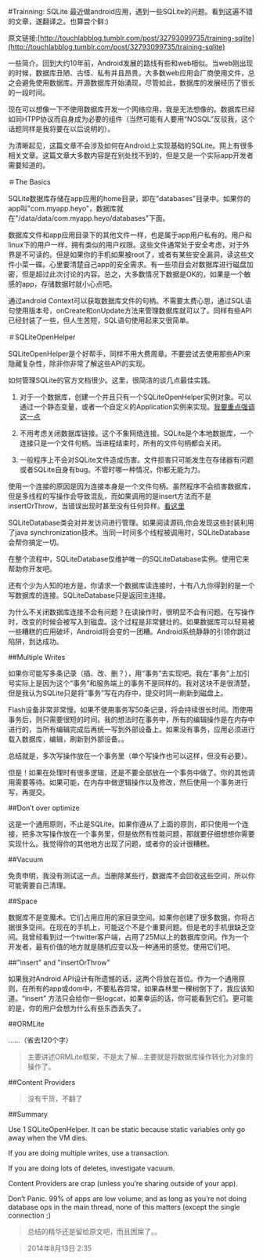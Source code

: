 #Trainning: SQLite
最近做android应用，遇到一些SQLite的问题。看到这遍不错的文章，遂翻译之。也算尝个鲜:)

原文链接:[http://touchlabblog.tumblr.com/post/32793099735/training-sqlite](http://touchlabblog.tumblr.com/post/32793099735/training-sqlite)


一些简介。回到大约10年前，Android发展的路线有些和web相似。当web刚出现的时候，数据库丑陋、古怪、私有并且昂贵。大多数web应用会厂商使用文件，总之会避免使用数据库。开源数据库开始涌现，尽管如此，数据库的发展经历了很长的一段时间。

现在可以想像一下不使用数据库开发一个网络应用，我是无法想像的。数据库已经如同HTPP协议而自身成为必要的组件（当然可能有人要用“NOSQL”反驳我，这个话题同样是我将要在以后说明的）。

为清晰起见，这篇文章不会涉及如何在Android上实现基础的SQLite。网上有很多相关文章。这篇文章大多数内容是在别处找不到的，但是又是一个实际app开发者需要知道的。

＃The Basics

SQLite数据库存储在app应用的home目录，即在"databases"目录中。如果你的app叫"com.myapp.heyo"，数据库就在"/data/data/com.myapp.heyo/databases"下面。

数据库文件和app应用目录下的其他文件一样，也是属于app用户私有的。用户和linux下的用户一样，拥有类似的用户权限。这些文件通常处于安全考虑，对于外界是不可读的。但是如果你的手机如果被root了，或者有某些安全漏洞，读这些文件小菜一碟。心里要清楚自己app的安全需求。有一些项目会对数据库进行磁盘加密，但是超过此次讨论的内容。总之，大多数情况下数据是OK的，如果是一个敏感的app，存储数据时就小心点吧。

通过android Context可以获取数据库文件的句柄。不需要太费心思，通过SQL语句使用版本号，onCreate和onUpdate方法来管理数据库就可以了。同样有些API已经封装了一些，但人生苦短，SQL语句使用起来又很简单。

＃SQLiteOpenHelper

SQLiteOpenHelper是个好帮手，同样不用大费周章。不要尝试去使用那些API来隐藏复杂性，除非你非常了解这些API的实现。

如何管理SQLite的官方文档很少。这里，很简洁的谈几点最佳实践。

1. 对于一个数据库，创建一个并且只有一个SQLiteOpenHelper实例对象。可以通过一个静态变量，或者一个自定义的Application实例来实现。[我要重点强调这一点](http://stackoverflow.com/questions/2493331/what-are-the-best-practices-for-sqlite-on-android/3689883#3689883)

2. 不用考虑关闭数据库链接。这个不象网络连接。SQLite是个本地数据库，一个连接只是一个文件句柄。当进程结束时，所有的文件句柄都会关闭。

3. 一般程序上不会对SQLite文件造成伤害。文件损害只可能发生在存储器有问题或者SQLite自身有bug。不管时哪一种情况，你都无能为力。

使用一个连接的原因是因为连接本身是一个文件句柄。虽然程序不会损害数据库，但是多线程的写操作会导致混乱，而如果调用的是insert方法而不是insertOrThrow，当错误出现时甚至没有任何异样。[看这里](http://stackoverflow.com/questions/2493331/what-are-the-best-practices-for-sqlite-on-android/3689883#3689883)

SQLiteDatabase类会对并发访问进行管理。如果阅读源码,你会发现这些封装利用了java synchronization技术。当同一时间多个线程被调用时，SQLiteDatabase会帮你搞定一切。

在整个流程中，SQLiteDatabase仅维护唯一的SQLiteDatabase实例。使用它来帮助你开发吧。

还有个少为人知的地方是，你请求一个数据库读连接时，十有八九你得到的是一个写数据库的连接。SQLiteDatabase只是返回主连接。

为什么不关闭数据库连接不会有问题？在读操作时，很明显不会有问题。在写操作时，改变的时候会被写入到磁盘。这个过程是非常健壮的。如果数据库可以轻易被一些糟糕的应用破坏，Android将会变的一团糟。Android系统静静的引领你跳过陷阱，到达成功。

##Multiple Writes

如果你可能写多条记录（插、改、删？），用“事务”去实现吧。我在“事务”上加引号实际上是因为这个“事务”和服务端上的事务不是同样的。我对这块不是很清楚，但是我认为SQLite只是将“事务”写在内存中，提交时同一刷新到磁盘上。

Flash设备非常非常慢。如果不使用事务写50条记录，将会持续很长时间。而使用事务后，则只需要很短的时间。我的想法时在事务中，所有的编辑操作是在内存中进行的，当所有编辑完成后再统一写到外部设备上。如果没有事务，应用必须进行载入数据库，编辑，刷新到外部设备。。

总结就是，多次写操作放在一个事务里（单个写操作也可以这样，但没有必要）。

但是！如果在处理时有很多逻辑，还是不要全部放在一个事务中做了。你的其他调用需要等待。如果可能，在内存中做逻辑操作以及修改，然后使用一个事务进行写，再提交。

##Don’t over optimize

这是一个通用原则，不止是SQLite。如果你遵从了上面的原则，即只使用一个连接，把多次写操作放在一个事务里，但是依然有性能问题，那就要仔细想想你需要实现什么。我觉得你的其他地方出现了问题，或者你的设计很糟糕。

##Vacuum

免责申明，我没有测试这一点。当删除某些行，数据库不会回收这些空间，所以你可能需要自己清理。

##Space

数据库不是变魔术。它们占用应用的家目录空间。如果你创建了很多数据，你将占据很多空间。在现在的手机上，可能这个不是个重要问题。但是老的手机很缺乏空间。我曾经看到过一个twitter客户端，占用了25M以上的数据库空间。作为一个开发者，最有价值的地方就是随机应变以及一种通用的感觉。使用它们吧。

##"insert" and "insertOrThrow"

如果我对Android API设计有所遗憾的话，这两个将放在首位。作为一个通用原则，在所有的app或dom中，不要私吞异常。如果森林里一棵树倒下了，我应该知道。“insert” 方法只会给你一些logcat，如果幸运的话，你可能看到它们。更可能的是，你的用户会想为什么有些东西丢失了。

##ORMLite

……（省去120个字）

> 主要讲述ORMLite框架，不是太了解...主要就是将数据库操作转化为对象的操作了。

##Content Providers

> 没有干货，不翻了


##Summary

Use 1 SQLiteOpenHelper. It can be static because static variables only go away when the VM dies.

If you are doing multiple writes, use a transaction.

If you are doing lots of deletes, investigate vacuum.

Content Providers are crap (unless you’re sharing outside of your app).

Don’t Panic. 99% of apps are low volume, and as long as you’re not doing database ops in the main thread, none of this matters (except the single connection ;)

>总结的精华还是留给原文吧，而且困屎了。。

>2014年8月13日 2:35



